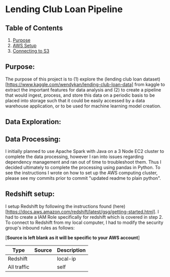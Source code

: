 # Lending Club Loan Pipeline

## Table of Contents

1. [Purpose](https://github.com/github.com/yohn-dezmon/lending-club-loan-pipeline#purpose)
2. [AWS Setup](https://github.com/github.com/yohn-dezmon/lending-club-loan-pipeline#aws-setup)
3. [Connecting to S3](https://github.com/github.com/yohn-dezmon/lending-club-loan-pipeline#connecting-to-s3)


## Purpose:
The purpose of this project is to (1) explore the (lending club loan dataset)[https://www.kaggle.com/wendykan/lending-club-loan-data] from kaggle to extract the important
features for data analysis and (2) to create a pipeline that would ingest, process,
and store this data on a periodic basis to be placed into storage such that it could be easily accessed by a data warehouse application, or to be used for machine learning model creation.

## Data Exploration:


## Data Processing:

I initially planned to use Apache Spark with Java on a 3 Node EC2 cluster to complete the data processing, however I ran into issues regarding dependency management and ran out of
time to troubleshoot them.
Thus I decided ultimately to complete the processing using pandas in Python. To see the instructions I wrote on how to set up the AWS computing cluster, please see my commits prior to commit "updated readme to plain python". 


## Redshift setup:

I setup Redshift by following the instructions found (here)[https://docs.aws.amazon.com/redshift/latest/gsg/getting-started.html].
I had to create a IAM Role specifically for redshift which is covered in step 2.
To connect to Redshift from my local computer, I had to modify the security group's
inbound rules as follows:

[**Source is left blank as it will be specific to your AWS account**]

| Type | Source | Description |
|-----------|---------|----------------|
| Redshift | <local-ip> | local-ip |
| All traffic | <spark-security-group> | self |
